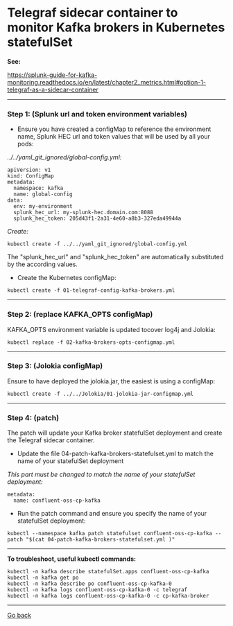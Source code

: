 # Telegraf sidecar container to monitor Kafka brokers in Kubernetes statefulSet

**See:**

https://splunk-guide-for-kafka-monitoring.readthedocs.io/en/latest/chapter2_metrics.html#option-1-telegraf-as-a-sidecar-container

--------------------------------------------------------------------------------

### Step 1: (Splunk url and token environment variables)

- Ensure you have created a configMap to reference the environment name, Splunk HEC url and token values that will be used by all your pods:

*../../yaml_git_ignored/global-config.yml:*

```
apiVersion: v1
kind: ConfigMap
metadata:
  namespace: kafka
  name: global-config
data:
  env: my-environment
  splunk_hec_url: my-splunk-hec.domain.com:8088
  splunk_hec_token: 205d43f1-2a31-4e60-a8b3-327eda49944a
```

*Create:*

```
kubectl create -f ../../yaml_git_ignored/global-config.yml
```

The "splunk_hec_url" and "splunk_hec_token" are automatically substituted by the according values.

- Create the Kubernetes configMap:

```
kubectl create -f 01-telegraf-config-kafka-brokers.yml
```

--------------------------------------------------------------------------------

### Step 2: (replace KAFKA_OPTS configMap)

KAFKA_OPTS environment variable is updated tocover log4j and Jolokia:

```
kubectl replace -f 02-kafka-brokers-opts-configmap.yml
```

--------------------------------------------------------------------------------

### Step 3: (Jolokia configMap)

Ensure to have deployed the jolokia.jar, the easiest is using a configMap:

```
kubectl create -f ../../Jolokia/01-jolokia-jar-configmap.yml
```

--------------------------------------------------------------------------------

### Step 4: (patch)

The patch will update your Kafka broker statefulSet deployment and create the Telegraf sidecar container.

- Update the file 04-patch-kafka-brokers-statefulset.yml to match the name of your statefulSet deployment

*This part must be changed to match the name of your statefulSet deployment:*

```
metadata:
  name: confluent-oss-cp-kafka
```

- Run the patch command and ensure you specify the name of your statefulSet deployment:

```
kubectl --namespace kafka patch statefulset confluent-oss-cp-kafka --patch "$(cat 04-patch-kafka-brokers-statefulset.yml )"
```

--------------------------------------------------------------------------------

**To troubleshoot, useful kubectl commands:**

```
kubectl -n kafka describe statefulSet.apps confluent-oss-cp-kafka
kubectl -n kafka get po
kubectl -n kafka describe po confluent-oss-cp-kafka-0
kubectl -n kafka logs confluent-oss-cp-kafka-0 -c telegraf
kubectl -n kafka logs confluent-oss-cp-kafka-0 -c cp-kafka-broker
```

--------------
[Go back](../)